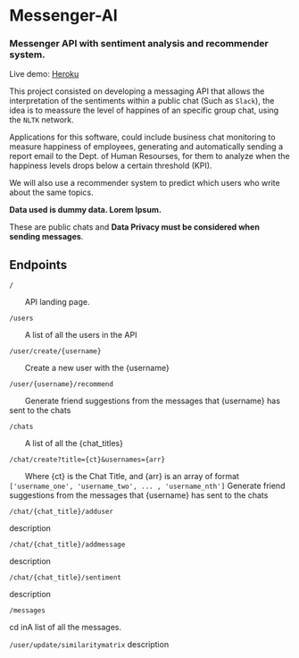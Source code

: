 # Messenger-AI
### Messenger API with sentiment analysis and recommender system.

Live demo: [Heroku](http://rihp.herokuapp.com/)

This project consisted on developing a messaging API that allows the interpretation of the sentiments within a public chat (Such as `Slack`), the idea is to meassure the level of happines of an specific group chat, using the `NLTK` network.

Applications for this software, could include business chat monitoring to measure happiness of employees, generating and automatically sending a report email to the Dept. of Human Resourses, for them to analyze when the happiness levels drops below a certain threshold (KPI).

We will also use a recommender system to predict which users who write about the same topics.

**Data used is dummy data. Lorem Ipsum.**

These are public chats and **Data Privacy must be considered when sending messages**.

## Endpoints



`/`

  API landing page.

`/users`

  A list of all the users in the API

`/user/create/{username}`

  Create a new user with the {username}

`/user/{username}/recommend`

  Generate friend suggestions from the messages that {username} has sent to the chats


`/chats`

  A list of all the {chat_titles}


`/chat/create?title={ct}&usernames={arr}`

  Where {ct} is the Chat Title, and {arr} is an array of format `['username_one', 'username_two', ... , 'username_nth']` Generate friend suggestions from the messages that {username} has sent to the chats

`/chat/{chat_title}/adduser`

description

`/chat/{chat_title}/addmessage`

description

`/chat/{chat_title}/sentiment`

description


`/messages`

cd inA list of all the messages.

`/user/update/similaritymatrix`
description

